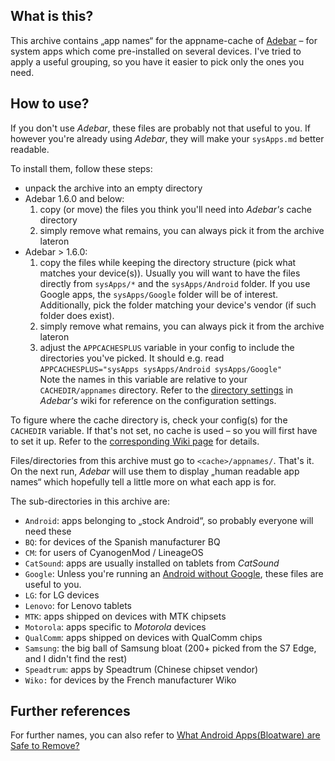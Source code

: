 ## What is this?
This archive contains „app names“ for the appname-cache of
[Adebar](https://github.com/IzzySoft/Adebar) – for system apps which come
pre-installed on several devices. I've tried to apply a useful grouping, so
you have it easier to pick only the ones you need.


## How to use?
If you don't use *Adebar*, these files are probably not that useful to you. If
however you're already using *Adebar*, they will make your `sysApps.md` better
readable.

To install them, follow these steps:

* unpack the archive into an empty directory
* Adebar 1.6.0 and below:
    1. copy (or move) the files you think you'll need into *Adebar's* cache directory  
    2. simply remove what remains, you can always pick it from the archive lateron
* Adebar > 1.6.0:
    1. copy the files while keeping the directory structure (pick what matches your device(s)).
       Usually you will want to have the files directly from `sysApps/*` and the
       `sysApps/Android` folder. If you use Google apps, the `sysApps/Google` folder
       will be of interest. Additionally, pick the folder matching your device's
       vendor (if such folder does exist).
    2. simply remove what remains, you can always pick it from the archive lateron
    3. adjust the `APPCACHESPLUS` variable in your config to include the directories
       you've picked. It should e.g. read  
       `APPCACHESPLUS="sysApps sysApps/Android sysApps/Google"`  
       Note the names in this variable are relative to your `CACHEDIR/appnames`
       directory. Refer to the [directory settings](https://github.com/IzzySoft/Adebar/wiki/Configuration#directory-settings)
       in *Adebar's* wiki for reference on the configuration settings.

To figure where the cache directory is, check your config(s) for the `CACHEDIR`
variable. If that's not set, no cache is used – so you will first have to set it
up. Refer to the [corresponding Wiki page](https://github.com/IzzySoft/Adebar/wiki/Configuration)
for details.

Files/directories from this archive must go to `<cache>/appnames/`. That's it. On the
next run, *Adebar* will use them to display „human readable app names“ which
hopefully tell a little more on what each app is for.

The sub-directories in this archive are:

* `Android`: apps belonging to „stock Android“, so probably everyone will need these
* `BQ`: for devices of the Spanish manufacturer BQ
* `CM`: for users of CyanogenMod / LineageOS
* `CatSound`: apps are usually installed on tablets from *CatSound*
* `Google`: Unless you're running an [Android without Google](http://android.izzysoft.de/articles/named/android-without-google),
  these files are useful to you.
* `LG`: for LG devices
* `Lenovo`: for Lenovo tablets
* `MTK`: apps shipped on devices with MTK chipsets
* `Motorola`: apps specific to *Motorola* devices
* `QualComm`: apps shipped on devices with QualComm chips
* `Samsung`: the big ball of Samsung bloat (200+ picked from the S7 Edge, and I didn't find the rest)
* `Speadtrum`: apps by Speadtrum (Chinese chipset vendor)
* `Wiko:` for devices by the French manufacturer Wiko


## Further references
For further names, you can also refer to [What Android Apps(Bloatware) are Safe
to Remove? ](https://blog.burrowsapps.com/2014/03/what-android-apps-are-safe-to-remove.html)
